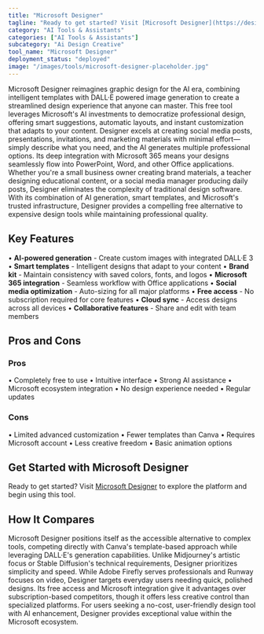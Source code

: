 ```yaml
---
title: "Microsoft Designer"
tagline: "Ready to get started? Visit [Microsoft Designer](https://designer.microsoft.com) to explore the platform and begin using this tool...."
category: "AI Tools & Assistants"
categories: ["AI Tools & Assistants"]
subcategory: "Ai Design Creative"
tool_name: "Microsoft Designer"
deployment_status: "deployed"
image: "/images/tools/microsoft-designer-placeholder.jpg"
---
```

Microsoft Designer reimagines graphic design for the AI era, combining intelligent templates with DALL·E powered image generation to create a streamlined design experience that anyone can master. This free tool leverages Microsoft's AI investments to democratize professional design, offering smart suggestions, automatic layouts, and instant customization that adapts to your content. Designer excels at creating social media posts, presentations, invitations, and marketing materials with minimal effort—simply describe what you need, and the AI generates multiple professional options. Its deep integration with Microsoft 365 means your designs seamlessly flow into PowerPoint, Word, and other Office applications. Whether you're a small business owner creating brand materials, a teacher designing educational content, or a social media manager producing daily posts, Designer eliminates the complexity of traditional design software. With its combination of AI generation, smart templates, and Microsoft's trusted infrastructure, Designer provides a compelling free alternative to expensive design tools while maintaining professional quality.

## Key Features

• **AI-powered generation** - Create custom images with integrated DALL·E 3
• **Smart templates** - Intelligent designs that adapt to your content
• **Brand kit** - Maintain consistency with saved colors, fonts, and logos
• **Microsoft 365 integration** - Seamless workflow with Office applications
• **Social media optimization** - Auto-sizing for all major platforms
• **Free access** - No subscription required for core features
• **Cloud sync** - Access designs across all devices
• **Collaborative features** - Share and edit with team members

## Pros and Cons

### Pros
• Completely free to use
• Intuitive interface
• Strong AI assistance
• Microsoft ecosystem integration
• No design experience needed
• Regular updates

### Cons
• Limited advanced customization
• Fewer templates than Canva
• Requires Microsoft account
• Less creative freedom
• Basic animation options

## Get Started with Microsoft Designer

Ready to get started? Visit [Microsoft Designer](https://designer.microsoft.com) to explore the platform and begin using this tool.

## How It Compares

Microsoft Designer positions itself as the accessible alternative to complex tools, competing directly with Canva's template-based approach while leveraging DALL·E's generation capabilities. Unlike Midjourney's artistic focus or Stable Diffusion's technical requirements, Designer prioritizes simplicity and speed. While Adobe Firefly serves professionals and Runway focuses on video, Designer targets everyday users needing quick, polished designs. Its free access and Microsoft integration give it advantages over subscription-based competitors, though it offers less creative control than specialized platforms. For users seeking a no-cost, user-friendly design tool with AI enhancement, Designer provides exceptional value within the Microsoft ecosystem.